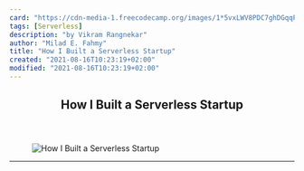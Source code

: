 ```yaml
---
card: "https://cdn-media-1.freecodecamp.org/images/1*5vxLWV8PDC7ghDGqqPijCA.jpeg"
tags: [Serverless]
description: "by Vikram Rangnekar"
author: "Milad E. Fahmy"
title: "How I Built a Serverless Startup"
created: "2021-08-16T10:23:19+02:00"
modified: "2021-08-16T10:23:19+02:00"
---
```

<div class="site-wrapper">
<main id="site-main" class="site-main outer">
<div class="inner">
<article class="post-full post tag-serverless tag-startup tag-programming tag-web-development tag-tech ">
<header class="post-full-header">
<h1 class="post-full-title">How I Built a Serverless Startup</h1>
</header>
<figure class="post-full-image">
<picture>
<source media="(max-width: 700px)" sizes="1px" srcset="data:image/gif;base64,R0lGODlhAQABAIAAAAAAAP///yH5BAEAAAAALAAAAAABAAEAAAIBRAA7 1w">
<source media="(min-width: 701px)" sizes="(max-width: 800px) 400px,
(max-width: 1170px) 700px,
1400px" srcset="https://cdn-media-1.freecodecamp.org/images/1*5vxLWV8PDC7ghDGqqPijCA.jpeg 300w,
https://cdn-media-1.freecodecamp.org/images/1*5vxLWV8PDC7ghDGqqPijCA.jpeg 600w,
https://cdn-media-1.freecodecamp.org/images/1*5vxLWV8PDC7ghDGqqPijCA.jpeg 1000w,
https://cdn-media-1.freecodecamp.org/images/1*5vxLWV8PDC7ghDGqqPijCA.jpeg 2000w">
<img onerror="this.style.display='none'" src="https://cdn-media-1.freecodecamp.org/images/1*5vxLWV8PDC7ghDGqqPijCA.jpeg" alt="How I Built a Serverless Startup">
</picture>
</figure>
<section class="post-full-content">
<div class="post-content medium-migrated-article">
</div>
<hr>
</section>
</article>
</div>
</main>
</div>
<!-- Google Tag Manager (noscript) -->
<!-- End Google Tag Manager (noscript) -->
